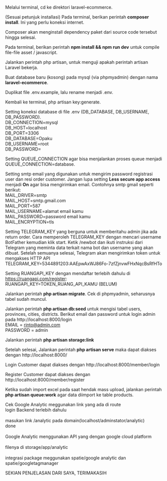 Melalui terminal, cd ke direktori laravel-ecommerce.

(Sesuai petunjuk installasi) Pada terminal, berikan perintah <b>composer install</b>. Ini yang perlu koneksi internet.

Composer akan menginstall dependency paket dari source code tersebut hingga selesai.

Pada terminal, berikan perintah <b>npm install && npm run dev</b> untuk compile file-file asset / javascript.

Jalankan perintah php artisan, untuk menguji apakah perintah artisan Laravel bekerja.

Buat database baru (kosong) pada mysql (via phpmyadmin) dengan nama <b>laravel-ecommerce</b>.

Duplikat file .env.example, lalu rename menjadi .env.

Kembali ke terminal, php artisan key:generate.

Setting koneksi database di file .env (DB_DATABASE, DB_USERNAME, DB_PASSWORD).
<br>DB_CONNECTION=mysql
<br>DB_HOST=localhost
<br>DB_PORT=3306
<br>DB_DATABASE=Opaku
<br>DB_USERNAME=root
<br>DB_PASSWORD=

Setting QUEUE_CONNECTION agar bisa menjalankan proses queue menjadi QUEUE_CONNECTION=database.

Setting smtp email yang digunakan untuk mengirim password registrasi user dan resi order customer. Jangan lupa setting <b>Less secure app access</b> menjadi <b>On</b> agar bisa mengirimkan email. Contohnya smtp gmail seperti berikut:
<br>MAIL_DRIVER=smtp
<br>MAIL_HOST=smtp.gmail.com
<br>MAIL_PORT=587
<br>MAIL_USERNAME=alamat email kamu
<br>MAIL_PASSWORD=password email kamu
<br>MAIL_ENCRYPTION=tls

Setting TELEGRAM_KEY yang berguna untuk memberitahu admin jika ada return order. 
Cara memperoleh TELEGRAM_KEY dengan mencari username BotFather kemudian klik start. 
Ketik /newbot dan ikuti instruksi dari Telegram yang meminta data terkait nama bot dan username yang akan dibuat. 
Setelah semuanya selesai, Telegram akan mengirimkan token untuk mengakses HTTP API
<br>TELEGRAM_KEY=5344891203:AAEpwAxWJ86Fo-7zfZjnvwFHxNqcBsRfHTo

Setting RUANGAPI_KEY dengan mendaftar terlebih dahulu di https://ruangapi.com/register:
<br>RUANGAPI_KEY=TOKEN_RUANG_API_KAMU (BELUM)

Jalankan perintah <b>php artisan migrate</b>. Cek di phpmyadmin, seharusnya tabel sudah muncul.

Jalankan perintah <b>php artisan db:seed</b> untuk mengisi tabel users, provinces, cities, districts. Berikut email dan password untuk login admin pada http://localhost:8000/login
<br>EMAIL = rinto@admin.com
<br>PASSWORD = admin

Jalankan perintah <b>php artisan storage:link</b>

Setelah selesai, Jalankan perintah <b>php artisan serve</b> maka dapat diakses dengan http://localhost:8000/

Login Customer dapat diakses dengan http://localhost:8000/member/login

Register Customer dapat diakses dengan http://localhost:8000/member/register

Ketika sudah import excel pada saat hendak mass upload, jalankan perintah <b>php artisan queue:work</b> agar data diimport ke table products.

Cek Google Analytic meggunakan link yang ada di route
<br>login Backend terlebih dahulu<br>
<br>masukan link /analytic pada domain(localhost/adminstator/analytic)
<br>done<br>
<br>Google Analytic menggunakan API yang dengan google cloud platform<br>
<br>filenya di storage/app/analytic<br>
<br>integrasi package meggunakan spatie/google analytic dan spatie/googletagmanager<br>


SEKIAN PENJELASAN DARI SAYA, TERIMAKASIH


